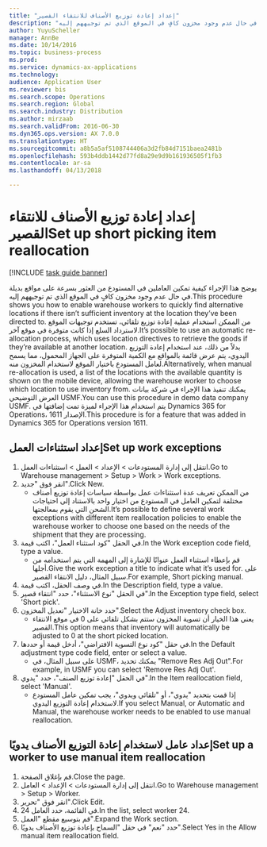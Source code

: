 ```yaml
--- 
title: "إعداد إعادة توزيع الأصناف للانتقاء القصير"
description: "يوضح هذا الإجراء كيفية تمكين العاملين في المستودع من العثور بسرعة على مواقع بديلة في حال عدم وجود مخزون كافٍ في الموقع الذي تم توجيههم إليه."
author: YuyuScheller
manager: AnnBe
ms.date: 10/14/2016
ms.topic: business-process
ms.prod: 
ms.service: dynamics-ax-applications
ms.technology: 
audience: Application User
ms.reviewer: bis
ms.search.scope: Operations
ms.search.region: Global
ms.search.industry: Distribution
ms.author: mirzaab
ms.search.validFrom: 2016-06-30
ms.dyn365.ops.version: AX 7.0.0
ms.translationtype: HT
ms.sourcegitcommit: a8b5a5af5108744406a3d2fb84d7151baea2481b
ms.openlocfilehash: 593b4ddb1442d77fd8a29e9d9b161936505f1fb3
ms.contentlocale: ar-sa
ms.lasthandoff: 04/13/2018

---
```

# <a name="set-up-short-picking-item-reallocation"></a><span data-ttu-id="97ce8-103">إعداد إعادة توزيع الأصناف للانتقاء القصير</span><span class="sxs-lookup"><span data-stu-id="97ce8-103">Set up short picking item reallocation</span></span>

[!INCLUDE [task guide banner](../../includes/task-guide-banner.md)]

<span data-ttu-id="97ce8-104">يوضح هذا الإجراء كيفية تمكين العاملين في المستودع من العثور بسرعة على مواقع بديلة في حال عدم وجود مخزون كافٍ في الموقع الذي تم توجيههم إليه.</span><span class="sxs-lookup"><span data-stu-id="97ce8-104">This procedure shows you how to enable warehouse workers to quickly find alternative locations if there isn’t sufficient inventory at the location they’ve been directed to.</span></span> <span data-ttu-id="97ce8-105">من الممكن استخدام عملية إعادة توزيع تلقائي، تستخدم توجيهات الموقع لاسترداد السلع إذا كانت متوفرة في موقع آخر.</span><span class="sxs-lookup"><span data-stu-id="97ce8-105">It’s possible to use an automatic re-allocation process, which uses location directives to retrieve the goods if they’re available at another location.</span></span> <span data-ttu-id="97ce8-106">بدلاً من ذلك، عند استخدام إعادة التوزيع اليدوي، يتم عرض قائمة بالمواقع مع الكمية المتوفرة على الجهاز المحمول، مما يسمح لعامل المستودع باختيار الموقع لاستخدام المخزون منه.</span><span class="sxs-lookup"><span data-stu-id="97ce8-106">Alternatively, when manual re-allocation is used, a list of the locations with the available quantity is shown on the mobile device, allowing the warehouse worker to choose which location to use inventory from.</span></span> <span data-ttu-id="97ce8-107">يمكنك تنفيذ هذا الإجراء في شركة بيانات العرض التوضيحي USMF.</span><span class="sxs-lookup"><span data-stu-id="97ce8-107">You can use this procedure in demo data company USMF.</span></span> <span data-ttu-id="97ce8-108">يتم استخدام هذا الإجراء لميزة تمت إضافتها في Dynamics 365 for Operations، الإصدار 1611.</span><span class="sxs-lookup"><span data-stu-id="97ce8-108">This procedure is for a feature that was added in Dynamics 365 for Operations version 1611.</span></span>


## <a name="set-up-work-exceptions"></a><span data-ttu-id="97ce8-109">إعداد استثناءات العمل</span><span class="sxs-lookup"><span data-stu-id="97ce8-109">Set up work exceptions</span></span>
1. <span data-ttu-id="97ce8-110">انتقل إلى إدارة المستودعات > الإعداد > العمل > استثناءات العمل.</span><span class="sxs-lookup"><span data-stu-id="97ce8-110">Go to Warehouse management > Setup > Work > Work exceptions.</span></span>
2. <span data-ttu-id="97ce8-111">انقر فوق "جديد".</span><span class="sxs-lookup"><span data-stu-id="97ce8-111">Click New.</span></span>
    * <span data-ttu-id="97ce8-112">من الممكن تعريف عدة استثناءات عمل بواسطة سياسات إعادة توزيع أصناف مختلفة لتمكين العامل في المستودع من اختيار واحد بالاستناد إلى احتياجات الشحن التي يقوم بمعالجتها.</span><span class="sxs-lookup"><span data-stu-id="97ce8-112">It’s possible to define several work exceptions with different item reallocation policies to enable the warehouse worker to choose one based on the needs of the shipment that they are processing.</span></span>  
3. <span data-ttu-id="97ce8-113">في الحقل "كود استثناء العمل‬"، اكتب قيمة.</span><span class="sxs-lookup"><span data-stu-id="97ce8-113">In the Work exception code field, type a value.</span></span>
    * <span data-ttu-id="97ce8-114">قم بإعطاء استثناء العمل عنوانًا للإشارة إلى المهمة التي يتم استخدامه من أجلها.</span><span class="sxs-lookup"><span data-stu-id="97ce8-114">Give the work exception a title to indicate what it’s used for.</span></span> <span data-ttu-id="97ce8-115">على سبيل المثال، دليل الانتقاء القصير.</span><span class="sxs-lookup"><span data-stu-id="97ce8-115">For example, Short picking manual.</span></span>  
4. <span data-ttu-id="97ce8-116">في وصف الحقل، اكتب قيمة.</span><span class="sxs-lookup"><span data-stu-id="97ce8-116">In the Description field, type a value.</span></span>
5. <span data-ttu-id="97ce8-117">في الحقل "نوع الاستثناء"، حدد "انتقاء قصير".</span><span class="sxs-lookup"><span data-stu-id="97ce8-117">In the Exception type field, select 'Short pick'.</span></span>
6. <span data-ttu-id="97ce8-118">حدد خانة الاختيار "تعديل المخزون".</span><span class="sxs-lookup"><span data-stu-id="97ce8-118">Select the Adjust inventory check box.</span></span>
    * <span data-ttu-id="97ce8-119">يعني هذا الخيار أن تسوية المخزون ستتم بشكل تلقائي على 0 في موقع الانتقاء القصير.</span><span class="sxs-lookup"><span data-stu-id="97ce8-119">This option means that inventory will automatically be adjusted to 0 at the short picked location.</span></span>  
7. <span data-ttu-id="97ce8-120">في حقل "كود نوع التسوية الافتراضي‬"، أدخل قيمة أو حددها.</span><span class="sxs-lookup"><span data-stu-id="97ce8-120">In the Default adjustment type code field, enter or select a value.</span></span>
    * <span data-ttu-id="97ce8-121">على سبيل المثال، في USMF، يمكنك تحديد "Remove Res Adj Out".</span><span class="sxs-lookup"><span data-stu-id="97ce8-121">For example, in USMF you can select 'Remove Res Adj Out'.</span></span>  
8. <span data-ttu-id="97ce8-122">في الحقل "إعادة توزيع الصنف‬"، حدد "يدوي".</span><span class="sxs-lookup"><span data-stu-id="97ce8-122">In the Item reallocation field, select 'Manual'.</span></span>
    * <span data-ttu-id="97ce8-123">إذا قمت بتحديد "يدوي"، أو "تلقائي ويدوي"، يجب تمكين عامل المستودع لاستخدام إعادة التوزيع اليدوي.</span><span class="sxs-lookup"><span data-stu-id="97ce8-123">If you select Manual, or Automatic and Manual, the warehouse worker needs to be enabled to use manual reallocation.</span></span>  

## <a name="set-up-a-worker-to-use-manual-item-reallocation"></a><span data-ttu-id="97ce8-124">إعداد عامل لاستخدام إعادة التوزيع الأصناف يدويًا</span><span class="sxs-lookup"><span data-stu-id="97ce8-124">Set up a worker to use manual item reallocation</span></span>
1. <span data-ttu-id="97ce8-125">قم بإغلاق الصفحة.</span><span class="sxs-lookup"><span data-stu-id="97ce8-125">Close the page.</span></span>
2. <span data-ttu-id="97ce8-126">انتقل إلى إدارة المستودعات > الإعداد > العامل.</span><span class="sxs-lookup"><span data-stu-id="97ce8-126">Go to Warehouse management > Setup > Worker.</span></span>
3. <span data-ttu-id="97ce8-127">انقر فوق "تحرير".</span><span class="sxs-lookup"><span data-stu-id="97ce8-127">Click Edit.</span></span>
4. <span data-ttu-id="97ce8-128">في القائمة، حدد العامل 24.</span><span class="sxs-lookup"><span data-stu-id="97ce8-128">In the list, select worker 24.</span></span>
5. <span data-ttu-id="97ce8-129">قم بتوسيع مقطع "العمل".</span><span class="sxs-lookup"><span data-stu-id="97ce8-129">Expand the Work section.</span></span>
6. <span data-ttu-id="97ce8-130">حدد "نعم" في حقل "‏‫السماح بإعادة توزيع الأصناف يدويًا‬".</span><span class="sxs-lookup"><span data-stu-id="97ce8-130">Select Yes in the Allow manual item reallocation field.</span></span>


